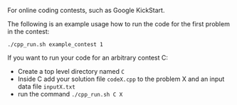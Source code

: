 For online coding contests, such as Google KickStart.

The following is an example usage how to run the code for the first problem in the contest:
```shell
./cpp_run.sh example_contest 1
```

If you want to run your code for an arbitrary contest C:
- Create a top level directory named `C`
- Inside C add your solution file `codeX.cpp` to the problem X and an input data file `inputX.txt`
- run the command `./cpp_run.sh C X`


